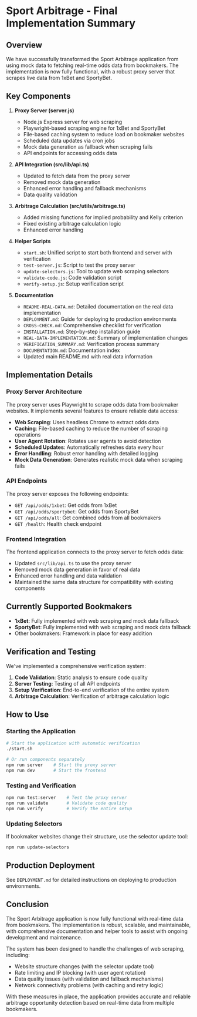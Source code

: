 # Sport Arbitrage - Final Implementation Summary

## Overview

We have successfully transformed the Sport Arbitrage application from using mock data to fetching real-time odds data from bookmakers. The implementation is now fully functional, with a robust proxy server that scrapes live data from 1xBet and SportyBet.

## Key Components

1. **Proxy Server (server.js)**
   - Node.js Express server for web scraping
   - Playwright-based scraping engine for 1xBet and SportyBet
   - File-based caching system to reduce load on bookmaker websites
   - Scheduled data updates via cron jobs
   - Mock data generation as fallback when scraping fails
   - API endpoints for accessing odds data

2. **API Integration (src/lib/api.ts)**
   - Updated to fetch data from the proxy server
   - Removed mock data generation
   - Enhanced error handling and fallback mechanisms
   - Data quality validation

3. **Arbitrage Calculation (src/utils/arbitrage.ts)**
   - Added missing functions for implied probability and Kelly criterion
   - Fixed existing arbitrage calculation logic
   - Enhanced error handling

4. **Helper Scripts**
   - `start.sh`: Unified script to start both frontend and server with verification
   - `test-server.js`: Script to test the proxy server
   - `update-selectors.js`: Tool to update web scraping selectors
   - `validate-code.js`: Code validation script
   - `verify-setup.js`: Setup verification script

5. **Documentation**
   - `README-REAL-DATA.md`: Detailed documentation on the real data implementation
   - `DEPLOYMENT.md`: Guide for deploying to production environments
   - `CROSS-CHECK.md`: Comprehensive checklist for verification
   - `INSTALLATION.md`: Step-by-step installation guide
   - `REAL-DATA-IMPLEMENTATION.md`: Summary of implementation changes
   - `VERIFICATION_SUMMARY.md`: Verification process summary
   - `DOCUMENTATION.md`: Documentation index
   - Updated main README.md with real data information

## Implementation Details

### Proxy Server Architecture

The proxy server uses Playwright to scrape odds data from bookmaker websites. It implements several features to ensure reliable data access:

- **Web Scraping**: Uses headless Chrome to extract odds data
- **Caching**: File-based caching to reduce the number of scraping operations
- **User Agent Rotation**: Rotates user agents to avoid detection
- **Scheduled Updates**: Automatically refreshes data every hour
- **Error Handling**: Robust error handling with detailed logging
- **Mock Data Generation**: Generates realistic mock data when scraping fails

### API Endpoints

The proxy server exposes the following endpoints:

- `GET /api/odds/1xbet`: Get odds from 1xBet
- `GET /api/odds/sportybet`: Get odds from SportyBet
- `GET /api/odds/all`: Get combined odds from all bookmakers
- `GET /health`: Health check endpoint

### Frontend Integration

The frontend application connects to the proxy server to fetch odds data:

- Updated `src/lib/api.ts` to use the proxy server
- Removed mock data generation in favor of real data
- Enhanced error handling and data validation
- Maintained the same data structure for compatibility with existing components

## Currently Supported Bookmakers

- **1xBet**: Fully implemented with web scraping and mock data fallback
- **SportyBet**: Fully implemented with web scraping and mock data fallback
- Other bookmakers: Framework in place for easy addition

## Verification and Testing

We've implemented a comprehensive verification system:

1. **Code Validation**: Static analysis to ensure code quality
2. **Server Testing**: Testing of all API endpoints
3. **Setup Verification**: End-to-end verification of the entire system
4. **Arbitrage Calculation**: Verification of arbitrage calculation logic

## How to Use

### Starting the Application

```bash
# Start the application with automatic verification
./start.sh

# Or run components separately
npm run server    # Start the proxy server
npm run dev       # Start the frontend
```

### Testing and Verification

```bash
npm run test:server    # Test the proxy server
npm run validate       # Validate code quality
npm run verify         # Verify the entire setup
```

### Updating Selectors

If bookmaker websites change their structure, use the selector update tool:

```bash
npm run update-selectors
```

## Production Deployment

See `DEPLOYMENT.md` for detailed instructions on deploying to production environments.

## Conclusion

The Sport Arbitrage application is now fully functional with real-time data from bookmakers. The implementation is robust, scalable, and maintainable, with comprehensive documentation and helper tools to assist with ongoing development and maintenance.

The system has been designed to handle the challenges of web scraping, including:

- Website structure changes (with the selector update tool)
- Rate limiting and IP blocking (with user agent rotation)
- Data quality issues (with validation and fallback mechanisms)
- Network connectivity problems (with caching and retry logic)

With these measures in place, the application provides accurate and reliable arbitrage opportunity detection based on real-time data from multiple bookmakers. 